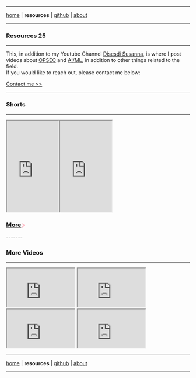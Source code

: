 <!-- In-page CSS start -->

<style>

.arrow {
  border: solid pink;
  border-width: 0 3px 3px 0;
  display: inline-block;
  padding: 3px;
}

.right {
  transform: rotate(-45deg);
  -webkit-transform: rotate(-45deg);
}

.SHORTS {
       display: flex;
      margin-bottom: 10px;
 
}
  
</style>

<!-- In-page CSS end -->

-------

[home](https://disesdi.github.io/) \| **resources** \| <a href="https://github.com/disesdi/" target="_blank" rel="noopener noreferrer">github</a> \| <a href="https://anglesofattack.io/about.html" target="_blank" rel="noopener noreferrer">about</a>

-------

### Resources 25

-------

This, in addition to my Youtube Channel <a href="https://www.youtube.com/@disesdi">Disesdi Susanna</a>, is where I post videos about <a href="URL">OPSEC</a> and <a href="URL">AI/ML</a>, in addition to other things related to the field. <br>
If you would like to reach out, please contact me below:

[Contact me >>](https://anglesofattack.io/about.html)

-------

### Shorts

-------

<div class="SHORTS">
<iframe width="142" height="250" src="https://youtube.com/embed/_X_OPqMn684?si=rUwFLSKxz7ynJzWq?feature=share" allowfullscreen></iframe>
  
<iframe width="142" height="250" src="https://youtube.com/embed/nLuSieUljYE?si=LS1uNNeeWbUZhxdJ?feature=share" allowfullscreen></iframe>
</div>

<h3>
<p><a href="https://zephyrcarter.github.io/disesdi.github.io/MoreShorts.html">More</a><i class="arrow right"></i></p>
</h3>
-------

### More Videos

-------

<iframe width="186" height="105" src="https://www.youtube.com/embed/majXToGxld0?si=YWSRX8IvTkWR1CbX" title="YouTube video player" allow="accelerometer; autoplay; picture-in-picture; web-share" allowfullscreen></iframe>

<iframe width="186" height="105" src="https://www.youtube.com/embed/SlegGuklfxw?si=iVNxu6oSz1WvRw9u" title="YouTube video player"  allow="accelerometer; autoplay; picture-in-picture; web-share" allowfullscreen></iframe>

<iframe width="186" height="105" src="https://www.youtube.com/embed/SlYPuWwPoYk?si=tZmam3nhsPHr93b6" title="YouTube video player" allow="accelerometer; autoplay; picture-in-picture; web-share" allowfullscreen></iframe>

<iframe width="186" height="105" src="https://www.youtube.com/embed/j1qd2shDVro?si=8ursB8z9BhTvr7RN" title="YouTube video player" allow="accelerometer; autoplay; picture-in-picture; web-share" allowfullscreen></iframe>

-------

[home](https://disesdi.github.io/) \| **resources** \| <a href="https://github.com/disesdi/" target="_blank" rel="noopener noreferrer">github</a> \| <a href="https://anglesofattack.io/about.html" target="_blank" rel="noopener noreferrer">about</a>

-------






